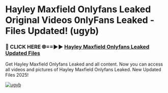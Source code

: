 # Hayley Maxfield Onlyfans Leaked Original Videos 0nlyFans Leaked - Files Updated! (ugyb)

<h3>🔴 CLICK HERE 🌐==►► <a href="https://tinyurl.com/3hn5wdd3" rel="nofollow">Hayley Maxfield Onlyfans Leaked Updated Files</a></h3>

Get Hayley Maxfield Onlyfans Leaked and all content. Now you can access all videos and pictures of Hayley Maxfield Onlyfans Leaked. New Updated Files 2025!

[![ugyb](https://i.imgur.com/4HnBqBT.gif)](https://tinyurl.com/3hn5wdd3)
